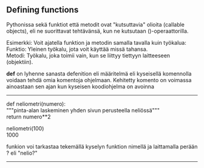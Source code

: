 ## Defining functions ##

Pythonissa sekä funktiot että metodit ovat "kutsuttavia" olioita (callable objects), eli ne suorittavat tehtävänsä, kun ne kutsutaan ()-operaattorilla.  
  
Esimerkki: Voit ajatella funktion ja metodin samalla tavalla kuin työkalua:  
Funktio: Yleinen työkalu, jota voit käyttää missä tahansa.  
Metodi: Työkalu, joka toimii vain, kun se liittyy tiettyyn laitteeseen (objektiin).    


**def** on lyhenne sanasta defenition eli määritelmä  eli kyseisellä komennolla voidaan tehdä omia komentoja ohjelmaan. Kehitetty komento on voimassa ainoastaan sen ajan kun kyseisen koodiohjelma on avoinna
___
def neliometri(numero):  
    """pinta-alan laskeminen yhden sivun perusteella neliössä"""  
    return numero**2  

neliometri(100)  
1000  

funkion voi tarkastaa tekemällä kyselyn funktion nimellä ja laittamalla perään ?
eli "nelio?"

___
    

    
    
